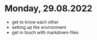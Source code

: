# Monday, 29.08.2022
- get to know each other
- setting up the environment
- get in touch with markdown-files